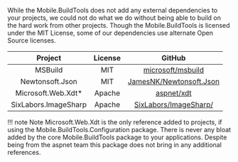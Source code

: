 While the Mobile.BuildTools does not add any external dependencies to your projects, we could not do what we do without being able to build on the hard work from other projects. Though the Mobile.BuildTools is licensed under the MIT License, some of our dependencies use alternate Open Source licenses.

| Project | License | GitHub |
|:-------:|:-------:|:------:|
| MSBuild | MIT | [microsoft/msbuild](https://github.com/microsoft/msbuild) |
| Newtonsoft.Json | MIT | [JamesNK/Newtonsoft.Json](https://github.com/JamesNK/Newtonsoft.Json) |
| Microsoft.Web.Xdt* | Apache | [aspnet/xdt](https://github.com/aspnet/xdt) |
| SixLabors.ImageSharp | Apache | [SixLabors/ImageSharp/](https://github.com/SixLabors/ImageSharp/) |

!!! note Note
    Microsoft.Web.Xdt is the only reference added to projects, if using the Mobile.BuildTools.Configuration package. There is never any bloat added by the core Mobile.BuildTools package to your applications. Despite being from the aspnet team this package does not bring in any additional references.